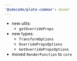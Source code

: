 ```yaml
---
'@udecode/plate-common': minor
---
```


- new utils:
  - `getOverrideProps`
- new types:
  - `TransformOptions`
  - `OverridePropsOptions`
  - `GetOverridePropsOptions`
- moved `RenderFunction` to `core`
